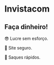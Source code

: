 <h1>Invistacom</h1>
<h2>Faça dinheiro!</h2>
<p>😎 Lucre sem esforço.</p>
<P>💫 Site seguro.</>
<P>🎈 Saques rápidos.</p>
